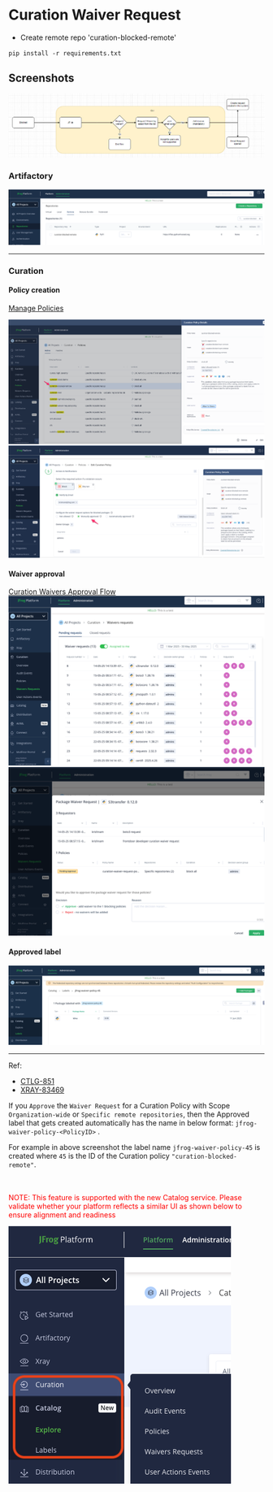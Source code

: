 # Curation Waiver Request

- Create remote repo 'curation-blocked-remote'


````
pip install -r requirements.txt
````

## Screenshots
<img src="./images/waiver_request_flow.png" />
<br />

### Artifactory
<img src="./images/remote-repo.png" />
<br />

<hr />

### Curation
#### Policy creation
[Manage Policies](https://jfrog.com/help/r/jfrog-security-user-guide/products/curation/manage-curation/manage-policies)

<img src="./images/curation-policy.png"/>
<br/>
<img src="./images/curation-policy-actions.png"/>
<br/>

#### Waiver approval 
[Curation Waivers Approval Flow](https://jfrog.com/help/r/jfrog-security-user-guide/products/curation/manage-curation/manage-waivers)
<img src="./images/curation-waiver-requests.png"/>
<br/>
<img src="./images/curation-waiver-request.png"/>
<br/>

#### Approved label
<img src="./images/approved-label.png">
<br/>

---

Ref: 
- [CTLG-851](https://jfrog-int.atlassian.net/browse/CTLG-851)
- [XRAY-83469](https://jfrog-int.atlassian.net/browse/XRAY-83469)

If you `Approve` the `Waiver Request` for a  Curation Policy with Scope  `Organization-wide` or `Specific remote repositories`, then the Approved label
that gets created automatically  has the name in below format:
`jfrog-waiver-policy-<PolicyID>` . 

For example in above screenshot the label name `jfrog-waiver-policy-45` is created 
where `45` is the ID of the Curation policy `"curation-blocked-remote"`.


<br /><br />
<span style="color:red;">NOTE: This feature is supported with the new Catalog service. Please validate whether your platform reflects a similar UI as shown below to ensure alignment and readiness</span>

<img src="./images/new-catalog-service.png" />
<br />